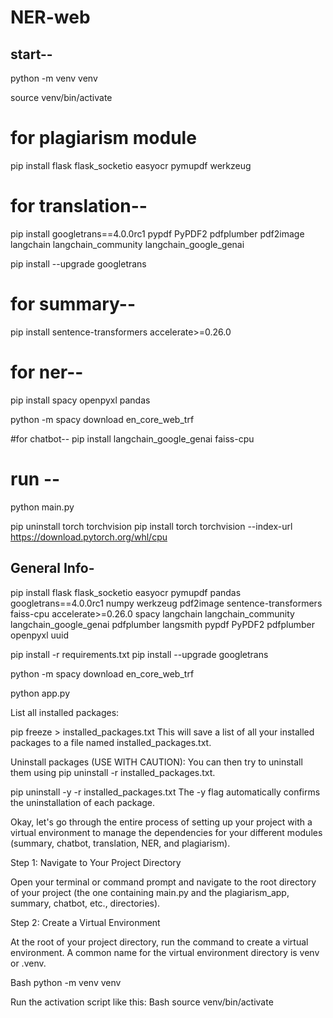 # NER-web

## start--
python -m venv venv 

source venv/bin/activate

# for plagiarism module
pip install flask flask_socketio easyocr  pymupdf werkzeug

# for translation--
pip install googletrans==4.0.0rc1 pypdf PyPDF2 pdfplumber  pdf2image langchain langchain_community langchain_google_genai

pip install --upgrade googletrans

# for summary--
pip install sentence-transformers accelerate>=0.26.0 

# for ner--
pip install spacy openpyxl pandas

python -m spacy download en_core_web_trf

#for chatbot--
pip install langchain_google_genai faiss-cpu

# run --
python main.py


pip uninstall torch torchvision 
pip install torch torchvision --index-url https://download.pytorch.org/whl/cpu

## General Info-

pip install flask flask_socketio easyocr pymupdf pandas googletrans==4.0.0rc1 numpy werkzeug pdf2image sentence-transformers faiss-cpu accelerate>=0.26.0 spacy langchain langchain_community langchain_google_genai pdfplumber langsmith pypdf PyPDF2 pdfplumber openpyxl uuid 


pip install -r requirements.txt
pip install --upgrade googletrans

python -m spacy download en_core_web_trf


python app.py


List all installed packages:

pip freeze > installed_packages.txt
This will save a list of all your installed packages to a file named installed_packages.txt.

Uninstall packages (USE WITH CAUTION):
You can then try to uninstall them using pip uninstall -r installed_packages.txt.

pip uninstall -y -r installed_packages.txt
The -y flag automatically confirms the uninstallation of each package.




Okay, let's go through the entire process of setting up your project with a virtual environment to manage the dependencies for your different modules (summary, chatbot, translation, NER, and plagiarism).

Step 1: Navigate to Your Project Directory

Open your terminal or command prompt and navigate to the root directory of your project (the one containing main.py and the plagiarism_app, summary, chatbot, etc., directories).   

Step 2: Create a Virtual Environment

At the root of your project directory, run the command to create a virtual environment. A common name for the virtual environment directory is venv or .venv.

Bash
python -m venv venv 

Run the activation script like this:
Bash
source venv/bin/activate
